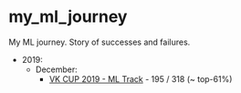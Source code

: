 # my_ml_journey
My ML journey. Story of successes and failures. 

* 2019:
  * December:
    * [VK CUP 2019 - ML Track](https://mlbootcamp.ru/round/23/rating/) - 195 / 318 (~ top-61%) 
